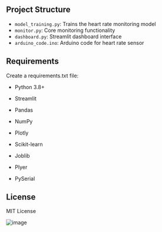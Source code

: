 ## Project Structure

- `model_training.py`: Trains the heart rate monitoring model
- `monitor.py`: Core monitoring functionality
- `dashboard.py`: Streamlit dashboard interface
- `arduino_code.ino`: Arduino code for heart rate sensor

## Requirements

Create a requirements.txt file:
- Python 3.8+
- Streamlit
- Pandas

- NumPy
- Plotly
- Scikit-learn
- Joblib
- Plyer
- PySerial

## License

MIT License


![image](https://github.com/user-attachments/assets/23c67925-091e-43d5-872b-e7e1485173e0)
